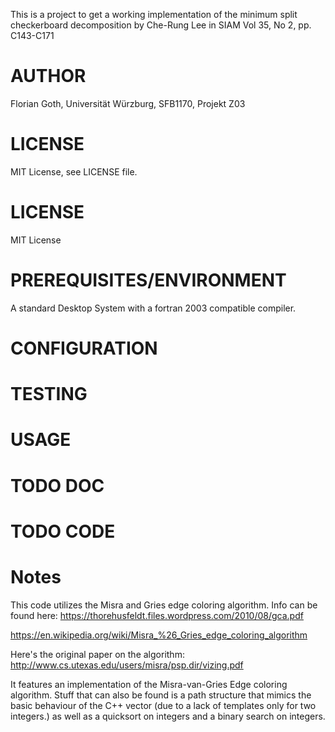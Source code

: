 This is a project to get a working implementation of the minimum split checkerboard decomposition by
Che-Rung Lee in SIAM Vol 35, No 2, pp. C143-C171
# AUTHOR #
Florian Goth, Universität Würzburg, SFB1170, Projekt Z03

# LICENSE #
MIT License, see LICENSE file.

# LICENSE

MIT License

# PREREQUISITES/ENVIRONMENT #

A standard Desktop System with a fortran 2003 compatible compiler.

# CONFIGURATION #

# TESTING #

# USAGE #

# TODO DOC #

# TODO CODE #

# Notes #
This code utilizes the Misra and Gries edge coloring algorithm.
Info can be found here:
https://thorehusfeldt.files.wordpress.com/2010/08/gca.pdf

https://en.wikipedia.org/wiki/Misra_%26_Gries_edge_coloring_algorithm

Here's the original paper on the algorithm:
http://www.cs.utexas.edu/users/misra/psp.dir/vizing.pdf

It features an implementation of the Misra-van-Gries Edge coloring algorithm.
Stuff that can also be found is a path structure that mimics the basic behaviour of 
the C++ vector (due to a lack of templates only for two integers.)
as well as a quicksort on integers and a binary search on integers.
